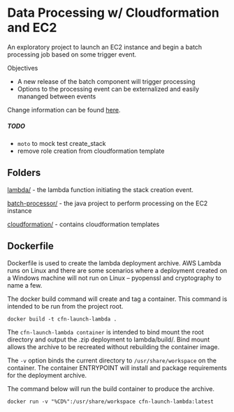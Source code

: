 # Data Processing w/ Cloudformation and EC2

An exploratory project to launch an EC2 instance and begin a batch processing job based on some trigger event.

Objectives
 - A new release of the batch component will trigger processing
 - Options to the processing event can be externalized and easily mananged between events

Change information can be found [here](./changes.md).

##### TODO

- `moto` to mock test create_stack
- remove role creation from cloudformation template

## Folders
[lambda/](./lambda/) - the lambda function initiating the stack creation event.

[batch-processor/](./batch-processor/) - the java project to perform processing on the EC2 instance

[cloudformation/](./cloudformation/) - contains cloudformation templates

## Dockerfile

Dockerfile is used to create the lambda deployment archive.  AWS Lambda runs on Linux and there are some scenarios where a deployment created on a Windows machine will not run on Linux &ndash; pyopenssl and cryptography to name a few.

The docker build command will create and tag a container.  This command is intended to be run from the project root.

`docker build -t cfn-launch-lambda .`

The `cfn-launch-lambda container` is intended to bind mount the root directory and output the .zip deployment to lambda/build/.  Bind mount allows the archive to be recreated without rebuilding the container image.

The `-v` option binds the current directory to `/usr/share/workspace` on the container.  The container ENTRYPOINT will install and package requirements for the deployment archive.

The command below will run the build container to produce the archive.

`docker run -v "%CD%":/usr/share/workspace cfn-launch-lambda:latest`
